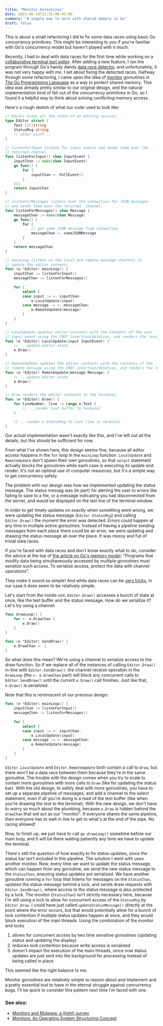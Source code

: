 ```yaml
---
title: "Monitor Goroutines"
date: 2023-06-14T11:55:00-05:00
summary: "A simple way to work with shared memory in Go"
draft: false
---
```

This is about a small refactoring I did to fix some data races using basic Go concurrency primitives. This might be interesting to you if you're familiar with Go's concurrency model but haven't played with it much.

Recently, I had to deal with data races for the first time while working on a [collaborative terminal text editor](https://github.com/burntcarrot/pairpad). After adding a new feature, I ran the program through Go's handy dandy [data race detector](https://go.dev/doc/articles/race_detector), and unfortunately, it was not very happy with me. I set about fixing the detected races. Halfway through some refactoring, I came upon the idea of [monitor](https://en.wikipedia.org/wiki/Monitor_(synchronization)) goroutines in [The Go Programming Language](https://gopl.io) as a way to protect shared memory. This idea was already pretty similar to our original design, and the natural implementation kind of fell out of the concurrency primitives in Go, so I found it a helpful way to think about solving conflicting memory access.

Here's a rough sketch of what our code used to look like:
```go
// Editor holds all the state of an editing session.
type Editor struct {
	Text [][]string
	StatusMsg string
	// other stuff...
}

// listenForInput listens for input events and sends them over the
// returned channel
func listenForInput() chan InputEvent {
	inputChan := make(chan InputEvent)
	go func() {
		for {
			inputChan <- PollEvent()
		}
	}()
	return inputChan
}

// listenForMessages listens over the connection for JSON messages
// and sends them over the returned  channel.
func listenForMessages() chan Message {
	messageChan := make(chan Message)
	go func() {
		for {
			// get some JSON message from connection
			messageChan <- someJSONMessage
		}
	}
	return messageChan
}

// mainLoop listens on the local and remote message channels to
// update the editor contents.
func (e *Editor) mainLoop() {
	inputChan := listenForInput()
	messageChan := listenForMessages()
	
	for {
		select {
		case input := <- inputChan:
			e.LocalUpdate(input)
		case message := <- messageChan:
			e.RemoteUpdate(message)	
		}
	}
}

// LocalUpdate updates editor contents with the contents of the user
// input event using the CRDT insertion/deletion, and renders the result.
func (e *Editor) LocalUpdate(input InputEvent) {
	// ...update editor state
	e.Draw()
}

// RemoteUpdate updates the editor contents with the contents of the
// remote message using the CRDT insertion/deletion, and renders the result.
func (e *Editor) RemoteUpdate(message Message) {
	// ...update editor state
	e.Draw()
}

// Draw renders the editor contents to the terminal.
func (e *Editor) Draw() {
	for lineNumber, line := range e.Text {
		// ...render text buffer to terminal
	}

	// ...render e.StatusMsg to last line in terminal
}
```

Our actual implementation wasn't exactly like this, and I've left out all the details, but this should be sufficient for now. 

From what I've shown here, this design seems fine, because all editor access happens in the `for` loop in the `mainLoop` function. `LocalUpdate` and `RemoteUpdate` don't spawn their own goroutines, so that `select` statement actually blocks the goroutines while each case is executing its update and render. It's not an optimal use of computer resources, but it's a simple way to get concurrency safety.

The problem with our design was how we implemented updating the status message. The status messag was (in part) for alerting the user to errors like failing to save to a file, or a message indicating you had disconnected from the server, and would be displayed on the last line of the terminal window.

In order to get timely updates on exactly when something went wrong, we were updating the status message (`Editor.StatusMsg`)  and calling `Editor.Draw()` the moment the error was detected. Errors could happen at any time in multiple active goroutines. Instead of having a pipeline sending messages from each place there could be an error, we were updating and drawing the status message all over the place. It was messy and full of trivial data races.

If you're faced with data races and don't know exactly what to do, consider the advice at the top of [the article on Go's memory model](https://go.dev/ref/mem): "Programs that modify data being simultaneously accessed by multiple goroutines must serialize such access. To serialize access, protect the data with channel operations".

They make it sound so simple! And while data races can be [very tricky]([uber](https://www.uber.com/en-MX/blog/data-race-patterns-in-go/)), in our case it does seem to be relatively simple.

Let's start from the inside-out. `Editor.Draw()` accesses a bunch of state at once, like the text buffer and the status message. How do we serialize it? Let's try using a channel:

```go
func drawLoop() {
	for <- e.DrawChan {
		e.Draw()
	}
}

func (e *Editor) SendDraw() {
	e.DrawChan <- 1
}
```

So what does this mean? We're using a channel to serialize access to the draw function. So if we replace all of the instances of calling `Editor.Draw()` in-line with `Editor.SendDraw()`, the channel receive operation in the `drawLoop` (the `<- e.DrawChan` part) will block any concurrent calls to `Editor.SendDraw()` until the current `e.Draw()` call finishes. Just like that, `e.Draw()` is serialized.

Note that this is reminiscent of our previous design: 

```go
func (e *Editor) mainLoop() {
	inputChan := listenForInput()
	messageChan := listenForMessages()
	
	for {
		select {
		case input := <- inputChan:
			e.LocalUpdate(input)
		case message := <- messageChan:
			e.RemoteUpdate(message)	
		}
	}
}
```

`Editor.LocalUpdate` and `Editor.RemoteUpdate` both contain a call to `Draw`, but there won't be a data race between them because they're in the same goroutine. The trouble with the design comes when you try to scale to contain more goroutines with more calls to `Draw` (like for updating the status bar). With the old design, to safely deal with more goroutines, you have to set up a separate pipeline of messages, and add a channel to the select statement, even if all you're doing is a read of the text buffer (like when you're drawing the text to the terminal). With the new design, we don't have to worry so much about the plumbing, because `e.Draw` is hidden behind the `drawChan` that will act as our "monitor". If everyone shares the same pipeline, then everyone has to wait in line to get to what's at the end of the pipe. No racing allowed!

Now, to finish up, we just have to call `go drawLoop()` sometime before our main loop, and it will be there waiting patiently any time we have to update the terminal.

There's still the question of how exactly to fix status updates, since the status bar isn't included in this pipeline. The solution I went with uses another monitor. Now, every time we want to update the status message, which can happen from any goroutine, we send the new status message to the `StatusChan`, ensuring status updates are serialized. We have another goroutine running a `for` loop that listens for messages on the `StatusChan`, updates the status message behind a lock, and sends draw requests with `Editor.SendDraw()`, where access to the status message is also protected by a lock. The monitor (`StatusChan`) isn't strictly necessary here, because I'm still using a lock to allow for concurrent access of the `StatusMsg` by `Editor.Draw`. I could have just called `updateStatusMessage()` directly at the point where the error occurs, but that would potentially allow for a bunch of lock contention if multiple status updates happen at once, and they would block execution of the main threads. Using the combination of the monitor and locks
1. allows for concurrent access by two time sensitive goroutines (updating status and updating the display)
2. reduces lock contention because write access is serialized
3. doesn't impact the execution of the main threads, since now status updates are just sent into the background for processing instead of being called in place

This seemed like the right balance to me.

Monitor goroutines are relatively simple to reason about and implement and a pretty essential tool to have in the eternal struggle against concurrency bugs. I'll be quick to consider this pattern next time I'm faced with one.

### See also:
- [Monitors and Mutexes: a (light) survey](https://medium.com/dm03514-tech-blog/golang-monitors-and-mutexes-a-light-survey-84f04f9b7c09)
- [Monitors: An Operating System Structuring Concept](https://dl.acm.org/doi/pdf/10.1145/355620.361161)

